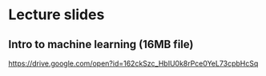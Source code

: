 # Lecture slides

## Intro to machine learning (16MB file)
https://drive.google.com/open?id=162ckSzc_HbIU0k8rPce0YeL73cpbHcSq
